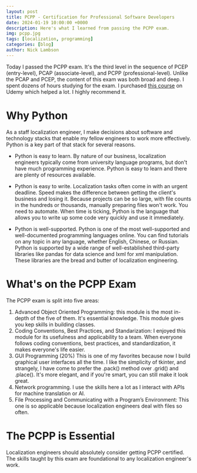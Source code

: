 ```yaml
---
layout: post
title: PCPP - Certification for Professional Software Developers
date: 2024-01-19 10:00:00 +0000
description: Here's what I learned from passing the PCPP exam.
img: pcpp.jpg
tags: [localization, programming]
categories: [blog]
author: Nick Lambson
---
```


Today I passed the PCPP exam. It's the third level in the sequence of PCEP (entry-level), PCAP (associate-level), and PCPP (professional-level). Unlike the PCAP and PCEP, the content of this exam was both broad and deep. I spent dozens of hours studying for the exam. I purchased [this course](https://www.udemy.com/course/pcpp1-become-certified-professional-in-python-programming-1/) on Udemy which helped a lot. I highly recommend it.

# Why Python
As a staff localization engineer, I make decisions about software and technology stacks that enable my fellow engineers to work more effectively. Python is a key part of that stack for several reasons.

 - Python is easy to learn. By nature of our business, localization engineers typically come from university language programs, but don't have much programming experience. Python is easy to learn and there are plenty of resources available.

 - Python is easy to write. Localization tasks often come in with an urgent deadline. Speed makes the difference between getting the client's business and losing it. Because projects can be so large, with file counts in the hundreds or thousands, manually preparing files won't work. You need to automate. When time is ticking, Python is the language that allows you to write up some code very quickly and use it immediately.

 - Python is well-supported. Python is one of the most well-supported and well-documented programming languages online. You can find tutorials on any topic in any language, whether English, Chinese, or Russian. Python is supported by a wide range of well-established third-party libraries like pandas for data science and lxml for xml manipulation. These libraries are the bread and butter of localization engineering.

 # What's on the PCPP Exam

The PCPP exam is split into five areas:

1. Advanced Object Oriented Programming: this module is the most in-depth of the five of them. It's essential knowledge. This module gives you kep skills in building classes.
2. Coding Conventions, Best Practices, and Standarization: I enjoyed this module for its usefulness and applicability to a team. When everyone follows coding conventions, best practices, and standardization, it makes everyone's life easier.
3. GUI Programming (20%) This is one of my favorites because now I build graphical user interfaces all the time. I like the simplicity of tkinter, and strangely, I have come to prefer the .pack() method over .grid() and .place(). It's more elegant, and if you're smart, you can still make it look great.
4. Network programming. I use the skills here a lot as I interact with APIs for machine translation or AI.
5. File Processing and Communicating with a Program’s Environment: This one is so applicable because localization engineers deal with files so often.

# The PCPP is Essential
Localization engineers should absolutely consider getting PCPP certified. The skills taught by this exam are foundational to any localization engineer's work.